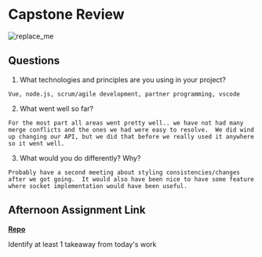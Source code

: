 # Capstone Review

![replace_me](https://codeworks.blob.core.windows.net/public/assets/img/illustrations/placeholder.svg)

## Questions

1. What technologies and principles are you using in your project?
```
Vue, node.js, scrum/agile development, partner programming, vscode
```
2. What went well so far?
```
For the most part all areas went pretty well.. we have not had many merge conflicts and the ones we had were easy to resolve.  We did wind up changing our API, but we did that before we really used it anywhere so it went well.
```
3. What would you do differently? Why?
```
Probably have a second meeting about styling consistencies/changes after we got going.  It would also have been nice to have some feature where socket implementation would have been useful.
```
## Afternoon Assignment Link

**[Repo](https://github.com/coombsab/digital-dungeons)**

Identify at least 1 takeaway from today's work
```

```